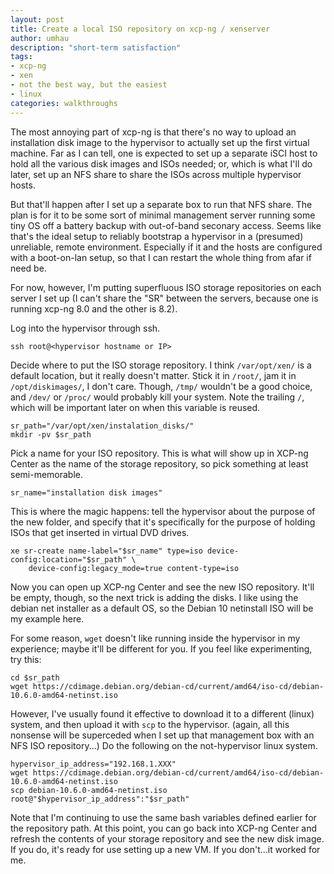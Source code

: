 ```yaml
---
layout: post
title: Create a local ISO repository on xcp-ng / xenserver
author: umhau
description: "short-term satisfaction"
tags: 
- xcp-ng
- xen
- not the best way, but the easiest
- linux
categories: walkthroughs
---
```


The most annoying part of xcp-ng is that there's no way to upload an installation disk image to the hypervisor to actually set up the first virtual machine. Far as I can tell, one is expected to set up a separate iSCI host to hold all the various disk images and ISOs needed; or, which is what I'll do later, set up an NFS share to share the ISOs across multiple hypervisor hosts. 

But that'll happen after I set up a separate box to run that NFS share. The plan is for it to be some sort of minimal management server running some tiny OS off a battery backup with out-of-band seconary access.  Seems like that's the ideal setup to reliably bootstrap a hypervisor in a (presumed) unreliable, remote environment. Especially if it and the hosts are configured with a boot-on-lan setup, so that I can restart the whole thing from afar if need be.  

For now, however, I'm putting superfluous ISO storage repositories on each server I set up (I can't share the "SR" between the servers, because one is running xcp-ng 8.0 and the other is 8.2). 

Log into the hypervisor through ssh.

```
ssh root@<hypervisor hostname or IP>
```

Decide where to put the ISO storage repository. I think `/var/opt/xen/` is a default location, but it really doesn't matter. Stick it in `/root/`, jam it in `/opt/diskimages/`, I don't care. Though, `/tmp/` wouldn't be a good choice, and `/dev/` or `/proc/` would probably kill your system.  Note the trailing `/`, which will be important later on when this variable is reused.

```
sr_path="/var/opt/xen/instalation_disks/"
mkdir -pv $sr_path
```

Pick a name for your ISO repository. This is what will show up in XCP-ng Center as the name of the storage repository, so pick something at least semi-memorable. 

```
sr_name="installation disk images"
```

This is where the magic happens: tell the hypervisor about the purpose of the new folder, and specify that it's specifically for the purpose of holding ISOs that get inserted in virtual DVD drives.

```
xe sr-create name-label="$sr_name" type=iso device-config:location="$sr_path" \
    device-config:legacy_mode=true content-type=iso
```

Now you can open up XCP-ng Center and see the new ISO repository. It'll be empty, though, so the next trick is adding the disks. I like using the debian net installer as a default OS, so the Debian 10 netinstall ISO will be my example here. 

For some reason, `wget` doesn't like running inside the hypervisor in my experience; maybe it'll be different for you. If you feel like experimenting, try this: 

```
cd $sr_path
wget https://cdimage.debian.org/debian-cd/current/amd64/iso-cd/debian-10.6.0-amd64-netinst.iso
```

However, I've usually found it effective to download it to a different (linux) system, and then upload it with `scp` to the hypervisor. (again, all this nonsense will be superceded when I set up that management box with an NFS ISO repository...)  Do the following on the not-hypervisor linux system. 

``` 
hypervisor_ip_address="192.168.1.XXX"
wget https://cdimage.debian.org/debian-cd/current/amd64/iso-cd/debian-10.6.0-amd64-netinst.iso
scp debian-10.6.0-amd64-netinst.iso root@"$hypervisor_ip_address":"$sr_path"
```

Note that I'm continuing to use the same bash variables defined earlier for the repository path.  At this point, you can go back into XCP-ng Center and refresh the contents of your storage repository and see the new disk image. If you do, it's ready for use setting up a new VM. If you don't...it worked for me. 

